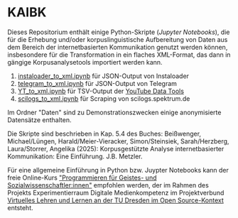# KAIBK
Dieses Repositorium enthält einige Python-Skripte (_Jupyter Notebooks_), die für die Erhebung und/oder korpuslinguistische Aufbereitung von Daten aus dem Bereich der internetbasierten Kommunikation genutzt werden können, insbesondere für die Transformation in ein flaches XML-Format, das dann in gängige Korpusanalysetools importiert werden kann.

1. [instaloader_to_xml.ipynb](https://github.com/fussballlinguist/KAIBK/blob/main/instaloader_to_xml.ipynb) für JSON-Output von Instaloader
2. [telegram_to_xml.ipynb](https://github.com/fussballlinguist/KAIBK/blob/main/telegram_to_xml.ipynb) für JSON-Output von Telegram
3. [YT_to_xml.ipynb](https://github.com/fussballlinguist/KAIBK/blob/main/YT_to_xml.ipynb) für TSV-Output der [YouTube Data Tools](https://ytdt.digitalmethods.net/)
4. [scilogs_to_xml.ipynb](https://github.com/fussballlinguist/KAIBK/blob/main/scilogs_to_xml.ipynb) für Scraping von scilogs.spektrum.de

Im Ordner "Daten" sind zu Demonstrationszwecken einige anonymisierte Datensätze enthalten.

Die Skripte sind beschrieben in Kap. 5.4 des Buches: Beißwenger, Michael/Lüngen, Harald/Meier-Vieracker, Simon/Steinsiek, Sarah/Herzberg, Laura/Storrer, Angelika (2025): Korpusgestützte Analyse internetbasierter Kommunikation: Eine Einführung. J.B. Metzler.

Für eine allgemeine Einführung in Python bzw. Juypter Notebooks kann der freie Online-Kurs ["Programmieren für Geistes- und Sozialwissenschaftler:innen"](https://github.com/yannickfrommherz/exdimed-student) empfohlen werden, der im Rahmen des Projekts Experimentierraum Digitale Medienkompetenz im Projektverbund [Virtuelles Lehren und Lernen an der TU Dresden im Open Source-Kontext](https://tu-dresden.de/gsw/virtuos) entsteht.
